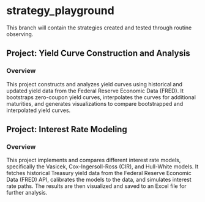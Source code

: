 # strategy_playground

This branch will contain the strategies created and tested through routine observing.

## Project: Yield Curve Construction and Analysis

### Overview
This project constructs and analyzes yield curves using historical and updated yield data from the Federal Reserve Economic Data (FRED). It bootstraps zero-coupon yield curves, interpolates the curves for additional maturities, and generates visualizations to compare bootstrapped and interpolated yield curves.

## Project: Interest Rate Modeling

### Overview
This project implements and compares different interest rate models, specifically the Vasicek, Cox-Ingersoll-Ross (CIR), and Hull-White models. It fetches historical Treasury yield data from the Federal Reserve Economic Data (FRED) API, calibrates the models to the data, and simulates interest rate paths. The results are then visualized and saved to an Excel file for further analysis.
